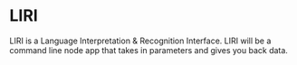 # LIRI
LIRI is a Language Interpretation &amp; Recognition Interface. LIRI will be a command line node app that takes in parameters and gives you back data.
